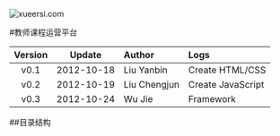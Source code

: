 ![xueersi.com](https://raw.github.com/xueersi/TeacherPlatform/master/img/logo.png)


#教师课程运营平台


| Version |   Update   |     Author     |     Logs              
|:-------:|:----------:|:-------------- |:-------------------------
|  v0.1   | 2012-10-18 |  Liu Yanbin    | Create HTML/CSS       
|  v0.2   | 2012-10-19 |  Liu Chengjun  | Create JavaScript     
|  v0.3   | 2012-10-24 |  Wu Jie        | Framework      


##目录结构
